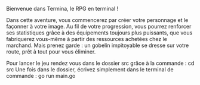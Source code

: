 Bienvenue dans Termina, le RPG en terminal !

Dans cette aventure, vous commencerez par créer votre personnage et le façonner à votre image. Au fil de votre progression, vous pourrez renforcer ses statistiques grâce à des
équipements toujours plus puissants, que vous fabriquerez vous-même à partir des ressources achetées chez le marchand. Mais prenez garde : un gobelin impitoyable se dresse sur
votre route, prêt à tout pour vous éliminer.

Pour lancer le jeu rendez vous dans le dossier src grâce à la commande : cd src
Une fois dans le dossier, écrivez simplement dans le terminal de commande : go run main.go 
